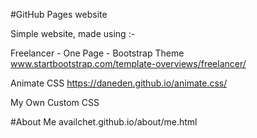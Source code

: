#GitHub Pages website

Simple website, made using :-

Freelancer - One Page - Bootstrap Theme
www.startbootstrap.com/template-overviews/freelancer/

Animate CSS
https://daneden.github.io/animate.css/

My Own Custom CSS

#About Me
availchet.github.io/about/me.html

